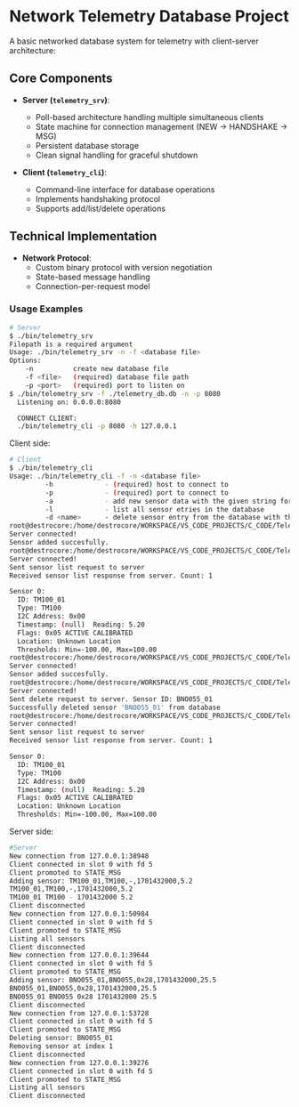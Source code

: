 # Network Telemetry Database Project

A basic networked database system for telemetry with client-server architecture:

## Core Components

- **Server (`telemetry_srv`)**: 
  - Poll-based architecture handling multiple simultaneous clients
  - State machine for connection management (NEW → HANDSHAKE → MSG)
  - Persistent database storage
  - Clean signal handling for graceful shutdown

- **Client (`telemetry_cli`)**:
  - Command-line interface for database operations
  - Implements handshaking protocol
  - Supports add/list/delete operations

## Technical Implementation

- **Network Protocol**:
  - Custom binary protocol with version negotiation
  - State-based message handling
  - Connection-per-request model

### Usage Examples

```bash
# Server
$ ./bin/telemetry_srv 
Filepath is a required argument
Usage: ./bin/telemetry_srv -n -f <database file>
Options:
	-n          create new database file
	-f <file>   (required) database file path
	-p <port>   (required) port to listen on
$ ./bin/telemetry_srv -f ./telemetry_db.db -n -p 8080
  Listening on: 0.0.0.0:8080

  CONNECT CLIENT:
  ./bin/telemetry_cli -p 8080 -h 127.0.0.1
```

Client side:
```bash
# Client
$ ./bin/telemetry_cli 
Usage: ./bin/telemetry_cli -f -n <database file>
         -h             - (required) host to connect to
         -p             - (required) port to connect to
         -a             - add new sensor data with the given string format 'sensor_id,sensor_type,i2c_addr(if any),timestamp,reading_value'
         -l             - list all sensor etries in the database
         -d <name>      - delete sensor entry from the database with the given ID
root@destrocore:/home/destrocore/WORKSPACE/VS_CODE_PROJECTS/C_CODE/TelemetryReadingsDB# ./bin/telemetry_cli -p 8080 -h 127.0.0.1 -a "TM100_01,TM100,-,1701432000,5.2"
Server connected!
Sensor added succesfully.
root@destrocore:/home/destrocore/WORKSPACE/VS_CODE_PROJECTS/C_CODE/TelemetryReadingsDB# ./bin/telemetry_cli -p 8080 -h 127.0.0.1 -l
Server connected!
Sent sensor list request to server
Received sensor list response from server. Count: 1

Sensor 0:
  ID: TM100_01
  Type: TM100
  I2C Address: 0x00
  Timestamp: (null)  Reading: 5.20
  Flags: 0x05 ACTIVE CALIBRATED
  Location: Unknown Location
  Thresholds: Min=-100.00, Max=100.00
root@destrocore:/home/destrocore/WORKSPACE/VS_CODE_PROJECTS/C_CODE/TelemetryReadingsDB# ./bin/telemetry_cli -p 8080 -h 127.0.0.1 -a "BNO055_01,BNO055,0x28,1701432000,25.5"
Server connected!
Sensor added succesfully.
root@destrocore:/home/destrocore/WORKSPACE/VS_CODE_PROJECTS/C_CODE/TelemetryReadingsDB# ./bin/telemetry_cli -p 8080 -h 127.0.0.1 -d "BNO055_01"
Server connected!
Sent delete request to server. Sensor ID: BNO055_01
Successfully deleted sensor 'BNO055_01' from database
root@destrocore:/home/destrocore/WORKSPACE/VS_CODE_PROJECTS/C_CODE/TelemetryReadingsDB# ./bin/telemetry_cli -p 8080 -h 127.0.0.1 -l
Server connected!
Sent sensor list request to server
Received sensor list response from server. Count: 1

Sensor 0:
  ID: TM100_01
  Type: TM100
  I2C Address: 0x00
  Timestamp: (null)  Reading: 5.20
  Flags: 0x05 ACTIVE CALIBRATED
  Location: Unknown Location
  Thresholds: Min=-100.00, Max=100.00
```

Server side:
```bash
#Server
New connection from 127.0.0.1:38948
Client connected in slot 0 with fd 5
Client promoted to STATE_MSG
Adding sensor: TM100_01,TM100,-,1701432000,5.2
TM100_01,TM100,-,1701432000,5.2
TM100_01 TM100 - 1701432000 5.2
Client disconnected
New connection from 127.0.0.1:50984
Client connected in slot 0 with fd 5
Client promoted to STATE_MSG
Listing all sensors
Client disconnected
New connection from 127.0.0.1:39644
Client connected in slot 0 with fd 5
Client promoted to STATE_MSG
Adding sensor: BNO055_01,BNO055,0x28,1701432000,25.5
BNO055_01,BNO055,0x28,1701432000,25.5
BNO055_01 BNO055 0x28 1701432000 25.5
Client disconnected
New connection from 127.0.0.1:53728
Client connected in slot 0 with fd 5
Client promoted to STATE_MSG
Deleting sensor: BNO055_01
Removing sensor at index 1
Client disconnected
New connection from 127.0.0.1:39276
Client connected in slot 0 with fd 5
Client promoted to STATE_MSG
Listing all sensors
Client disconnected
```
